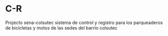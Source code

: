 # C-R
Projecto sena-colsutec sistema de control y registro para los parqueaderos de bicicletas y motos de las sedes del barrio colsutec
